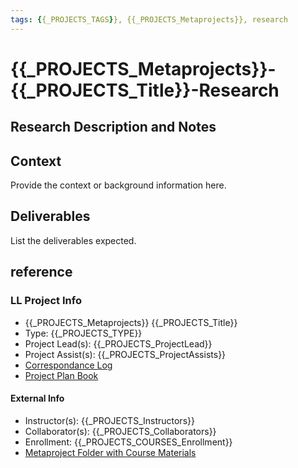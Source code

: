 ```yaml
---
tags: {{_PROJECTS_TAGS}}, {{_PROJECTS_Metaprojects}}, research
---
```


# {{_PROJECTS_Metaprojects}}-{{_PROJECTS_Title}}-Research

## Research Description and Notes

## Context
Provide the context or background information here.

## Deliverables
List the deliverables expected.


## reference
### LL Project Info
* {{_PROJECTS_Metaprojects}} {{_PROJECTS_Title}}
* Type: {{_PROJECTS_TYPE}}
* Project Lead(s): {{_PROJECTS_ProjectLead}}
* Project Assist(s): {{_PROJECTS_ProjectAssists}}
* [Correspondance Log]({{_PROJECTS_METAPROJECTS_CorrespondanceLog}})
* [Project Plan Book]({{ProjectPlanBookUrl}})

#### External Info
* Instructor(s): {{_PROJECTS_Instructors}}
* Collaborator(s): {{_PROJECTS_Collaborators}}
* Enrollment: {{_PROJECTS_COURSES_Enrollment}}
* [Metaproject Folder with Course Materials]({{_PROJECTS_AssociatedMetaprojectFolder}})